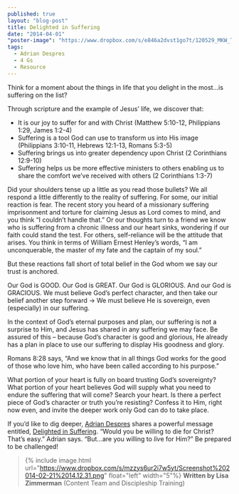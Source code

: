 ```yaml
---
published: true
layout: "blog-post"
title: Delighted in Suffering
date: "2014-04-01"
"poster-image": "https://www.dropbox.com/s/e846a2dvst1go7t/120529_MKW_THE_EXPERIENCE_0417.jpg"
tags: 
  - Adrian Despres
  - 4 Gs
  - Resource
---
```


Think for a moment about the things in life that you delight in the most…is suffering on the list?

Through scripture and the example of Jesus’ life, we discover that:
- It is our joy to suffer for and with Christ (Matthew 5:10-12, Philippians 1:29, James 1:2-4) 
- Suffering is a tool God can use to transform us into His image (Philippians 3:10-11, Hebrews 12:1-13, Romans 5:3-5)
- Suffering brings us into greater dependency upon Christ (2 Corinthians 12:9-10)
- Suffering helps us be more effective ministers to others enabling us to share the comfort we’ve received with others (2 Corinthians 1:3-7)

Did your shoulders tense up a little as you read those bullets?  We all respond a little differently to the reality of suffering.  For some, our initial reaction is fear.  The recent story you heard of a missionary suffering imprisonment and torture for claiming Jesus as Lord comes to mind, and you think “I couldn’t handle that.”  Or our thoughts turn to a friend we know who is suffering from a chronic illness and our heart sinks, wondering if our faith could stand the test.  For others, self-reliance will be the attitude that arises.  You think in terms of William Ernest Henley’s words, “I am unconquerable, the master of my fate and the captain of my soul.”

But these reactions fall short of total belief in the God whom we say our trust is anchored.

Our God is GOOD.  Our God is GREAT.  Our God is GLORIOUS.  And our God is GRACIOUS.  We must believe God’s perfect character, and then take our belief another step forward → We must believe He is sovereign, even (especially) in our suffering.

In the context of God’s eternal purposes and plan, our suffering is not a surprise to Him, and Jesus has shared in any suffering we may face.  Be assured of this – because God’s character is good and glorious, He already has a plan in place to use our suffering to display His goodness and glory.

Romans 8:28 says, “And we know that in all things God works for the good of those who love him, who have been called according to his purpose.”

What portion of your heart is fully on board trusting God’s sovereignty?  What portion of your heart believes God will supply what you need to endure the suffering that will come?  Search your heart.  Is there a perfect piece of God’s character or truth you’re resisting?  Confess it to Him, right now even, and invite the deeper work only God can do to take place.

If you’d like to dig deeper, <a href="http://www.kbm.org/speakers/adrian-despres/" target="_blank">Adrian Despres</a> shares a powerful message entitled, <a href="http://kbm.donorshops.com/product/AD0002/delightedinsufferingcd.php" target="_blank">Delighted in Suffering</a>.  “Would you be willing to die for Christ?  That’s easy.” Adrian says.  “But…are you willing to *liv*e for Him?”  Be prepared to be challenged!

>{% include image.html url="https://www.dropbox.com/s/mzzys6ur2i7w5yt/Screenshot%202014-02-21%2014.12.31.png" float="left" width="5"%} **Written by Lisa Zimmerman** (Content Team and Discipleship Training)